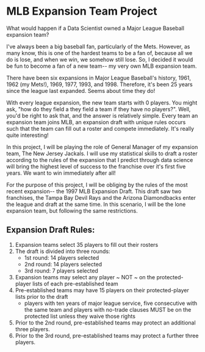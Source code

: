 # MLB Expansion Team Project
What would happen if a Data Scientist owned a Major League Baseball expansion team?

I've always been a big baseball fan, particularly of the Mets. However, as many know, this is one of the hardest teams to be a fan of, because all we do is lose, and when we win, we somehow still lose. So, I decided it would be fun to become a fan of a new team-- my very own MLB expansion team. 

There have been six expansions in Major League Baseball's history, 1961, 1962 (my Mets!), 1969, 1977, 1993, and 1998. Therefore, it's been 25 years since the league last expanded. Seems about time they do!

With every league expansion, the new team starts with 0 players. You might ask, "how do they field a they field a team if they have no players?". Well, you'd be right to ask that, and the answer is relatively simple. Every team an expansion team joins MLB, an expansion draft with unique rules occurs such that the team can fill out a roster and compete immediately. It's really quite interesting!

In this project, I will be playing the role of General Manager of my expansion team, The New Jersey Jackals. I will use my statistical skills to draft a roster according to the rules of the expansion that I predict through data science will bring the highest level of success to the franchise over it's first five years. We want to win immediately after all!

For the purpose of this project, I will be obliging by the rules of the most recent expansion-- the 1997 MLB Expansion Draft. This draft saw two franchises, the Tampa Bay Devil Rays and the Arizona Diamondbacks enter the league and draft at the same time. In this scenario, I will be the lone expansion team, but following the same restrictions.

## Expansion Draft Rules:
1. Expansion teams select 35 players to fill out their rosters
2. The draft is divided into three rounds:
   * 1st round: 14 players selected
   * 2nd round: 14 players selected
   * 3rd round: 7 players selected
3. Expansion teams may select any player ~ NOT ~ on the protected-player lists of each pre-established team
4. Pre-established teams may have 15 players on their protected-player lists prior to the draft
   * players with ten years of major league service, five consecutive with the same team and players with no-trade clauses MUST be on the 
   protected list unless they waive those rights
5. Prior to the 2nd round, pre-established teams may protect an additional three players.
6. Prior to the 3rd round, pre-established teams may protect a further three players. 
